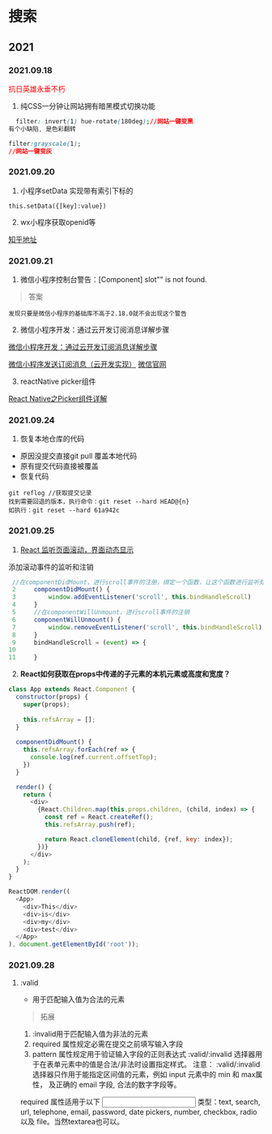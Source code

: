 # 搜索


## 2021

### 2021.09.18

<div style="color:red;">抗日英雄永垂不朽</div>

1.  纯CSS一分钟让网站拥有暗黑模式切换功能

```css
  filter: invert(1) hue-rotate(180deg);//网站一键变黑
有个小缺陷, 是色彩翻转

filter:grayscale(1);
//网站一键变灰
```

### 2021.09.20

1. 小程序setData 实现带有索引下标的

```
this.setData({[key]:value})
```

2. wx小程序获取openid等

[知乎地址](https://zhuanlan.zhihu.com/p/66537991)



### 2021.09.21



1.  微信小程序控制台警告：[Component] slot"" is not found.

> 答案

 	发现只要是微信小程序的基础库不高于2.18.0就不会出现这个警告

2. 微信小程序开发：通过云开发订阅消息详解步骤

[微信小程序开发：通过云开发订阅消息详解步骤](https://blog.csdn.net/weixin_45386909/article/details/107722422?utm_medium=distribute.pc_relevant.none-task-blog-2%7Edefault%7ECTRLIST%7Edefault-1.no_search_link&depth_1-utm_source=distribute.pc_relevant.none-task-blog-2%7Edefault%7ECTRLIST%7Edefault-1.no_search_link)

[微信小程序发送订阅消息（云开发实现）](https://blog.csdn.net/weixin_40292154/article/details/107164415)
[微信官网](https://developers.weixin.qq.com/miniprogram/dev/api/open-api/subscribe-message/wx.requestSubscribeMessage.html)

3. reactNative picker组件

[React Native之Picker组件详解](https://www.jb51.cc/react/304726.html)



### 2021.09.24

1. 恢复本地仓库的代码

- 原因没提交直接git pull 覆盖本地代码
- 原有提交代码直接被覆盖
- 恢复代码

```
git reflog //获取提交记录
找到需要回退的版本，执行命令：git reset --hard HEAD@{n}
如执行：git reset --hard 61a942c

```



### 2021.09.25

1.  [React 监听页面滚动，界面动态显示](https://www.cnblogs.com/kybs0/p/13112038.html)

添加滚动事件的监听和注销

```javascript
 //在componentDidMount，进行scroll事件的注册，绑定一个函数，让这个函数进行监听处理
 2     componentDidMount() {
 3         window.addEventListener('scroll', this.bindHandleScroll)
 4     }
 5     //在componentWillUnmount，进行scroll事件的注销
 6     componentWillUnmount() {
 7         window.removeEventListener('scroll', this.bindHandleScroll);
 8     }
 9     bindHandleScroll = (event) => {
10 
11     }
```

2. **React如何获取在props中传递的子元素的本机元素或高度和宽度？**

```javascript
class App extends React.Component {
  constructor(props) {
    super(props);
    
    this.refsArray = [];
  }
  
  componentDidMount() {
    this.refsArray.forEach(ref => {
      console.log(ref.current.offsetTop);
    })
  }

  render() {
    return ( 
      <div>
        {React.Children.map(this.props.children, (child, index) => {
          const ref = React.createRef();
          this.refsArray.push(ref); 

          return React.cloneElement(child, {ref, key: index});
        })}
      </div>
    );
  }
}

ReactDOM.render((
  <App>
    <div>This</div>
    <div>is</div>
    <div>my</div>
    <div>test</div>
  </App>
), document.getElementById('root'));

```

### 2021.09.28

1. :valid 

	- 用于匹配输入值为合法的元素
	> 拓展
	1. :invalid用于匹配输入值为非法的元素
	2. required 属性规定必需在提交之前填写输入字段
	3. pattern 属性规定用于验证输入字段的正则表达式
		:valid/:invalid 选择器用于在表单元素中的值是合法/非法时设置指定样式。
	注意： :valid/:invalid 选择器只作用于能指定区间值的元素，例如 input 元素中的 min 和 max属性，
	及正确的 email 字段, 合法的数字字段等。
	
	required 属性适用于以下 <input> 类型：text, search, url, telephone, email, password, date pickers, number, checkbox, radio 以及 file。当然textarea也可以。